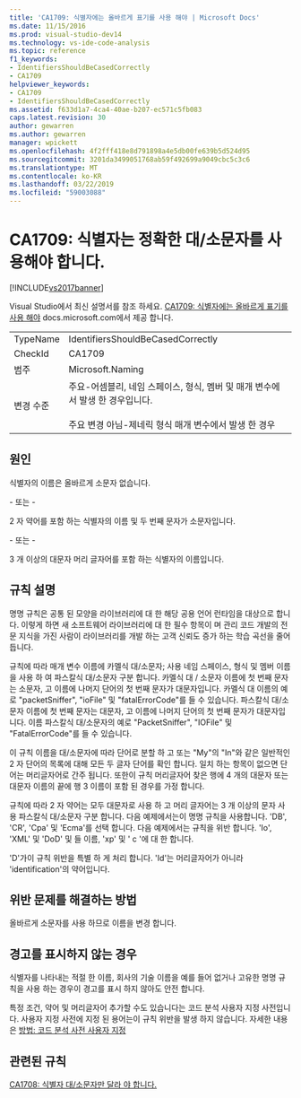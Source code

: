 ```yaml
---
title: 'CA1709: 식별자에는 올바르게 표기를 사용 해야 | Microsoft Docs'
ms.date: 11/15/2016
ms.prod: visual-studio-dev14
ms.technology: vs-ide-code-analysis
ms.topic: reference
f1_keywords:
- IdentifiersShouldBeCasedCorrectly
- CA1709
helpviewer_keywords:
- CA1709
- IdentifiersShouldBeCasedCorrectly
ms.assetid: f633d1a7-4ca4-40ae-b207-ec571c5fb083
caps.latest.revision: 30
author: gewarren
ms.author: gewarren
manager: wpickett
ms.openlocfilehash: 4f2fff418e8d791898a4e5db00fe639b5d524d95
ms.sourcegitcommit: 3201da3499051768ab59f492699a9049cbc5c3c6
ms.translationtype: MT
ms.contentlocale: ko-KR
ms.lasthandoff: 03/22/2019
ms.locfileid: "59003088"
---
```

# <a name="ca1709-identifiers-should-be-cased-correctly"></a>CA1709: 식별자는 정확한 대/소문자를 사용해야 합니다.
[!INCLUDE[vs2017banner](../includes/vs2017banner.md)]

Visual Studio에서 최신 설명서를 참조 하세요. [CA1709: 식별자에는 올바르게 표기를 사용 해야](https://docs.microsoft.com/visualstudio/code-quality/ca1709-identifiers-should-be-cased-correctly) docs.microsoft.com에서 제공 합니다.  
  
|||  
|-|-|  
|TypeName|IdentifiersShouldBeCasedCorrectly|  
|CheckId|CA1709|  
|범주|Microsoft.Naming|  
|변경 수준|주요-어셈블리, 네임 스페이스, 형식, 멤버 및 매개 변수에서 발생 한 경우입니다.<br /><br /> 주요 변경 아님-제네릭 형식 매개 변수에서 발생 한 경우|  
  
## <a name="cause"></a>원인  
 식별자의 이름은 올바르게 소문자 없습니다.  
  
 \- 또는 -  
  
 2 자 약어를 포함 하는 식별자의 이름 및 두 번째 문자가 소문자입니다.  
  
 \- 또는 -  
  
 3 개 이상의 대문자 머리 글자어를 포함 하는 식별자의 이름입니다.  
  
## <a name="rule-description"></a>규칙 설명  
 명명 규칙은 공통 된 모양을 라이브러리에 대 한 해당 공용 언어 런타임을 대상으로 합니다. 이렇게 하면 새 소프트웨어 라이브러리에 대 한 필수 항목이 며 관리 코드 개발의 전문 지식을 가진 사람이 라이브러리를 개발 하는 고객 신뢰도 증가 하는 학습 곡선을 줄어듭니다.  
  
 규칙에 따라 매개 변수 이름에 카멜식 대/소문자; 사용 네임 스페이스, 형식 및 멤버 이름을 사용 하 여 파스칼식 대/소문자 구분 합니다. 카멜식 대 / 소문자 이름에 첫 번째 문자는 소문자, 고 이름에 나머지 단어의 첫 번째 문자가 대문자입니다. 카멜식 대 이름의 예로 "packetSniffer", "ioFile" 및 "fatalErrorCode"를 들 수 있습니다. 파스칼식 대/소문자 이름에 첫 번째 문자는 대문자, 고 이름에 나머지 단어의 첫 번째 문자가 대문자입니다. 이름 파스칼식 대/소문자의 예로 "PacketSniffer", "IOFile" 및 "FatalErrorCode"를 들 수 있습니다.  
  
 이 규칙 이름을 대/소문자에 따라 단어로 분할 하 고 또는 "My"의 "In"와 같은 일반적인 2 자 단어의 목록에 대해 모든 두 글자 단어를 확인 합니다. 일치 하는 항목이 없으면 단어는 머리글자어로 간주 됩니다. 또한이 규칙 머리글자어 찾은 행에 4 개의 대문자 또는 대문자 이름의 끝에 행 3 이름이 포함 된 경우를 가정 합니다.  
  
 규칙에 따라 2 자 약어는 모두 대문자로 사용 하 고 머리 글자어는 3 개 이상의 문자 사용 파스칼식 대/소문자 구분 합니다. 다음 예제에서는이 명명 규칙을 사용합니다. 'DB', 'CR', 'Cpa' 및 'Ecma'를 선택 합니다. 다음 예제에서는 규칙을 위반 합니다. 'Io', 'XML' 및 'DoD' 및 들 이름, 'xp' 및 ' c '에 대 한 합니다.  
  
 'D'가이 규칙 위반을 특별 하 게 처리 합니다. 'Id'는 머리글자어가 아니라 'identification'의 약어입니다.  
  
## <a name="how-to-fix-violations"></a>위반 문제를 해결하는 방법  
 올바르게 소문자를 사용 하므로 이름을 변경 합니다.  
  
## <a name="when-to-suppress-warnings"></a>경고를 표시하지 않는 경우  
 식별자를 나타내는 적절 한 이름, 회사의 기술 이름을 예를 들어 없거나 고유한 명명 규칙을 사용 하는 경우이 경고를 표시 하지 않아도 안전 합니다.  
  
 특정 조건, 약어 및 머리글자어 추가할 수도 있습니다는 코드 분석 사용자 지정 사전입니다. 사용자 지정 사전에 지정 된 용어는이 규칙 위반을 발생 하지 않습니다. 자세한 내용은 [방법: 코드 분석 사전 사용자 지정](../code-quality/how-to-customize-the-code-analysis-dictionary.md)  
  
## <a name="related-rules"></a>관련된 규칙  
 [CA1708: 식별자 대/소문자만 달라 야 합니다.](../code-quality/ca1708-identifiers-should-differ-by-more-than-case.md)
